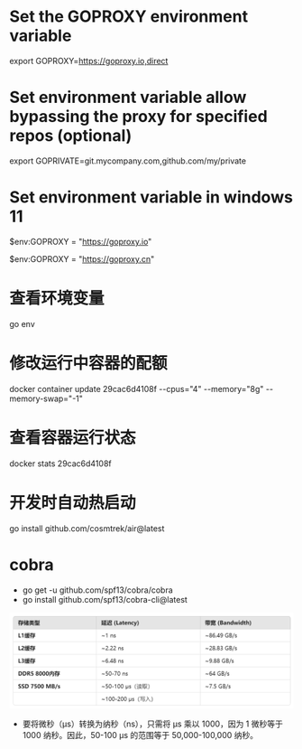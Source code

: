 # Set the GOPROXY environment variable

export GOPROXY=https://goproxy.io,direct

# Set environment variable allow bypassing the proxy for specified repos (optional)

export GOPRIVATE=git.mycompany.com,github.com/my/private

# Set environment variable in windows 11

$env:GOPROXY = "https://goproxy.io"

$env:GOPROXY = "https://goproxy.cn"

# 查看环境变量

go env

# 修改运行中容器的配额

docker container update 29cac6d4108f --cpus="4" --memory="8g" --memory-swap="-1"

# 查看容器运行状态

docker stats 29cac6d4108f

# 开发时自动热启动

go install github.com/cosmtrek/air@latest

# cobra

- go get -u github.com/spf13/cobra/cobra
- go install github.com/spf13/cobra-cli@latest

![alt text](image.png)

- 要将微秒（μs）转换为纳秒（ns），只需将 μs 乘以 1000，因为 1 微秒等于 1000 纳秒。因此，50-100 μs 的范围等于 50,000-100,000 纳秒。
